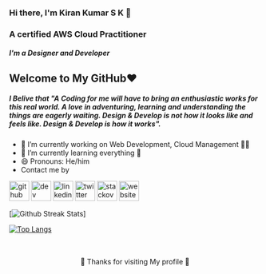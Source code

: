 ### Hi there, I'm Kiran Kumar S K 👋
### A certified AWS Cloud Practitioner
##### I'm a  Designer and Developer
## Welcome to My GitHub❤️
##### I Belive that "A Coding for me will have to bring an enthusiastic works for this real world. A love in adventuring, learning and understanding the things are eagerly waiting. Design & Develop is not how it looks like and feels like. Design & Develop is how it works". 

- 🔭 I’m currently working on Web Development, Cloud Management 👩‍💻
- 🌱 I’m currently learning everything 🤣 
- 😄 Pronouns: He/him
- Contact me by

[<img src='https://cdn.jsdelivr.net/npm/simple-icons@3.0.1/icons/github.svg' alt='github' height='40'>](https://github.com/kirankumarsk)  [<img src='https://cdn.jsdelivr.net/npm/simple-icons@3.0.1/icons/dev-dot-to.svg' alt='dev' height='40'>](https://dev.to/kirankumarsk)  [<img src='https://cdn.jsdelivr.net/npm/simple-icons@3.0.1/icons/linkedin.svg' alt='linkedin' height='40'>](https://www.linkedin.com/in/kiran-kumar-s-k-b57819196/)  [<img src='https://cdn.jsdelivr.net/npm/simple-icons@3.0.1/icons/twitter.svg' alt='twitter' height='40'>](https://twitter.com/Kiranskkumar2)  [<img src='https://cdn.jsdelivr.net/npm/simple-icons@3.0.1/icons/stackoverflow.svg' alt='stackoverflow' height='40'>](https://stackoverflow.com/users/14902467/kiran-kumar-s-k)  [<img src='https://cdn.jsdelivr.net/npm/simple-icons@3.0.1/icons/icloud.svg' alt='website' height='40'>](https://kirankumarsk.github.io/Portfolio) 

[![Github Streak Stats](https://github-readme-streak-stats.herokuapp.com/?user=kirankumarsk&theme=dark)]

[![Top Langs](https://github-readme-stats.vercel.app/api/top-langs/?username=kirankumarsk&layout=compact&theme=dracula)](https://github.com/anuraghazra/github-readme-stats)

<br>
</br>
<div align="center">🤝 Thanks for visiting My profile 🤝

